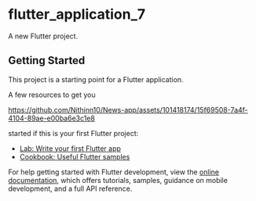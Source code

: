 # flutter_application_7

A new Flutter project.

## Getting Started

This project is a starting point for a Flutter application.

A few resources to get you

https://github.com/Nithinn10/News-app/assets/101418174/15f69508-7a4f-4104-89ae-e00ba6e3c1e8

 started if this is your first Flutter project:

- [Lab: Write your first Flutter app](https://docs.flutter.dev/get-started/codelab)
- [Cookbook: Useful Flutter samples](https://docs.flutter.dev/cookbook)

For help getting started with Flutter development, view the
[online documentation](https://docs.flutter.dev/), which offers tutorials,
samples, guidance on mobile development, and a full API reference.

